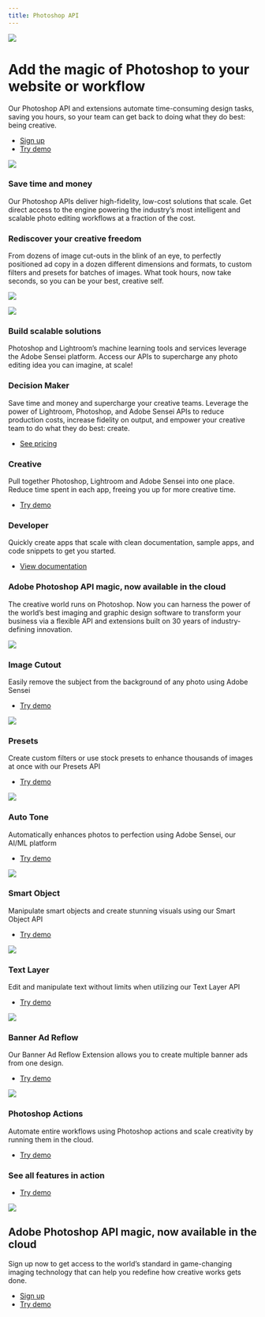 ```yaml
---
title: Photoshop API 
---
```

 
<Hero slots="image, heading, text, buttons" variant="fullwidth" background="rgb(12, 50, 63)"/>

![](images/Adobe_io_illustration_banner_3x.png)

# Add the magic of Photoshop to your website or workflow

Our Photoshop API and extensions automate time-consuming design tasks, saving you hours, so your team can get back to doing what they do best: being creative. 

* [Sign up](https://www.adobe.com/go/photoshopapi_signup)
* [Try demo](demo.md)


<TextBlock slots="image, heading, text" theme="lightest" />

![](images/save-time-and-money.png)

### Save time and money

Our Photoshop APIs deliver high-fidelity, low-cost solutions that scale. Get direct access to the engine powering the industry’s most intelligent and scalable photo editing workflows at a fraction of the cost.


<TextBlock slots="heading, text, image" theme="lightest" />

### Rediscover your creative freedom

From dozens of image cut-outs in the blink of an eye, to perfectly positioned ad copy in a dozen different dimensions and formats, to custom filters and presets for batches of images. What took hours, now take seconds, so you can be your best, creative self.

![](images/creative-freedom.png)


<TextBlock slots="image, heading, text" theme="lightest" />

![](images/scalable-solutions.png)

### Build scalable solutions

Photoshop and Lightroom’s machine learning tools and services leverage the Adobe Sensei platform. Access our APIs to supercharge any photo editing idea you can imagine, at scale!



<TextBlock slots="heading, text, buttons" width="33%" theme="lightest" isCentered />

### Decision Maker

Save time and money and supercharge your creative teams. Leverage the power of Lightroom, Photoshop, and Adobe Sensei APIs to reduce production costs, increase fidelity on output, and empower your creative team to do what they do best: create.

* [See pricing](pricing.md)



<TextBlock slots="heading, text, buttons" width="33%" theme="lightest" isCentered />

### Creative

Pull together Photoshop, Lightroom and Adobe Sensei into one place. Reduce time spent in each app, freeing you up for more creative time.

* [Try demo](demo.md)



<TextBlock slots="heading, text, buttons" width="33%" theme="lightest" isCentered />

### Developer

Quickly create apps that scale with clean documentation, sample apps, and code snippets to get you started.

* [View documentation](https://github.com/AdobeDocs/photoshop-api-docs)



<TitleBlock slots="heading, text" theme="light" />

### Adobe Photoshop API magic, now available in the cloud

The creative world runs on Photoshop. Now you can harness the power of the world’s best imaging and graphic design software to transform your business via a flexible API and extensions built on 30 years of industry-defining innovation.




<TextBlock slots="image, heading, text, buttons" width="25%" theme="light" isCentered />

![](images/image-cutout.png)

### Image Cutout

Easily remove the subject from the background of any photo using Adobe Sensei

* [Try demo](demo.md?ref=imagecutout)



<TextBlock slots="image, heading, text, buttons" width="25%" theme="light" isCentered />

![](images/presets.png)

### Presets

Create custom filters or use stock presets to enhance thousands of images at once with our Presets API

* [Try demo](demo.md?ref=preset)



<TextBlock slots="image, heading, text, buttons" width="25%" theme="light" isCentered />

![](images/auto-tone.png)

### Auto Tone

Automatically enhances photos to perfection using Adobe Sensei, our AI/ML platform

* [Try demo](demo.md?ref=autotone)



<TextBlock slots="image, heading, text, buttons" width="25%" theme="light" isCentered />

![](images/smart-object.png)

### Smart Object

Manipulate smart objects and create stunning visuals using our Smart Object API

* [Try demo](demo.md?ref=smartobject)




<TextBlock slots="image, heading, text, buttons" width="33%" theme="light" isCentered />

![](images/text-layer.png)

### Text Layer

Edit and manipulate text without limits when utilizing our Text Layer API

* [Try demo](demo.md?ref=textlayer)



<TextBlock slots="image, heading, text, buttons" width="33%" theme="light" isCentered />

![](images/ad-reflow.png)

### Banner Ad Reflow

Our Banner Ad Reflow Extension allows you to create multiple banner ads from one design.

* [Try demo](demo.md?ref=bannerreflow)



<TextBlock slots="image, heading, text, buttons" width="33%" theme="light" isCentered />

![](images/ps-actions.png)

### Photoshop Actions

Automate entire workflows using Photoshop actions and scale creativity by running them in the cloud.

* [Try demo](demo.md?ref=psactions)



<TextBlock slots="heading, buttons" theme="light" isCentered />

### See all features in action

* [Try demo](demo.md?ref=home)




<SummaryBlock slots="image, heading, text, buttons" background="rgb(12, 50, 63)" />

![](images/Adobe_io_illustration_banner_3x.png)

## Adobe Photoshop API magic, now available in the cloud 

Sign up now to get access to the world’s standard in game-changing imaging technology that can help you redefine how creative works gets done.

* [Sign up](https://www.adobe.com/go/photoshopapi_signup)
* [Try demo](demo.md)
